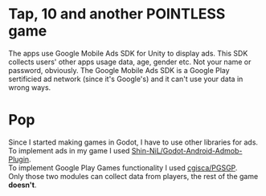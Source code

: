 # Tap, 10 and another POINTLESS game
The apps use Google Mobile Ads SDK for Unity to display ads. This SDK collects users' other apps usage data, age, gender etc. Not your name or password, obviously. The Google Mobile Ads SDK is a Google Play sertificied ad network (since it's Google's) and it can't use your data in wrong ways.

# Pop
Since I started making games in Godot, I have to use other libraries for ads.  
To implement ads in my game I used [Shin-NiL/Godot-Android-Admob-Plugin](https://github.com/Shin-NiL/Godot-Android-Admob-Plugin).  
To implement Google Play Games functionality I used [cgisca/PGSGP](https://github.com/cgisca/PGSGP).  
Only those two modules can collect data from players, the rest of the game **doesn't**.
